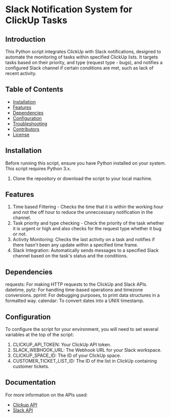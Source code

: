 # Slack Notification System for ClickUp Tasks

## Introduction

This Python script integrates ClickUp with Slack notifications, designed to automate the monitoring of tasks within specified ClickUp lists. It targets tasks based on their priority, and type (request type - bugs), and notifies a configured Slack channel if certain conditions are met, such as lack of recent activity.

## Table of Contents

- [Installation](#installation)
- [Features](#features)
- [Dependencies](#dependencies)
- [Configuration](#configuration)
- [Troubleshooting](#troubleshooting)
- [Contributors](#contributors)
- [License](#license)

## Installation

Before running this script, ensure you have Python installed on your system. This script requires Python 3.x.

1. Clone the repository or download the script to your local machine.

## Features

1. Time based Filtering - Checks the time that it is within the working hour and not the off hour to reduce the unneccessary notification in the channel.
2. Task priority and type checking - Check the priority of the task whether it is urgent or high and also checks for the request type whether it bug or not.
3. Activity Monitoring: Checks the last activity on a task and notifies if there hasn't been any update within a specified time frame.
4. Slack Integration: Automatically sends messages to a specified Slack channel based on the task's status and the conditions.

## Dependencies 

requests: For making HTTP requests to the ClickUp and Slack APIs.
datetime, pytz: For handling time-based operations and timezone conversions.
pprint: For debugging purposes, to print data structures in a formatted way.
calendar: To convert dates into a UNIX timestamp.

## Configuration 

To configure the script for your environment, you will need to set several variables at the top of the script:

1. CLICKUP_API_TOKEN: Your ClickUp API token.
2. SLACK_WEBHOOK_URL: The Webhook URL for your Slack workspace.
3. CLICKUP_SPACE_ID: The ID of your ClickUp space.
4. CUSTOMER_TICKET_LIST_ID: The ID of the list in ClickUp containing customer tickets.

## Documentation 
For more information on the APIs used:
- [Clickup API](https://clickup.com/api/)
- [Slack API](https://api.slack.com/messaging/webhooks)



